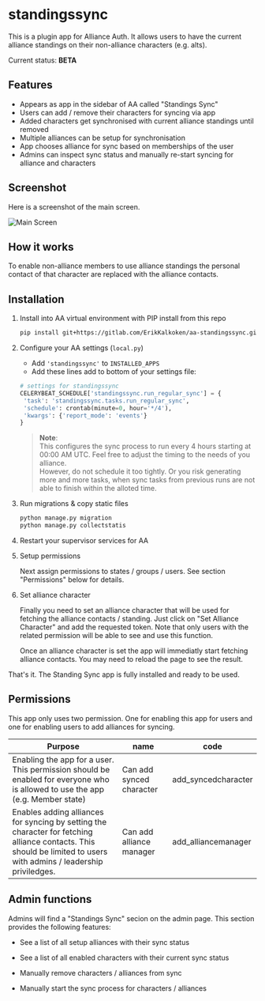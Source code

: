 # standingssync

This is a plugin app for Alliance Auth. It allows users to have the current alliance standings on their non-alliance characters (e.g. alts).

Current status: **BETA**

## Features

- Appears as app in the sidebar of AA called "Standings Sync"
- Users can add / remove their characters for syncing via app
- Added characters get synchronised with current alliance standings until removed
- Multiple alliances can be setup for synchronisation
- App chooses alliance for sync based on memberships of the user
- Admins can inspect sync status and manually re-start syncing for alliance and characters

## Screenshot

Here is a screenshot of the main screen.

![Main Screen](https://i.imgur.com/xGdoqsp.png)

## How it works

To enable non-alliance members to use alliance standings the personal contact of that character are replaced with the alliance contacts.

## Installation

1. Install into AA virtual environment with PIP install from this repo

   ```bash
   pip install git+https://gitlab.com/ErikKalkoken/aa-standingssync.git
   ```

1. Configure your AA settings (`local.py`)
   - Add `'standingssync'` to `INSTALLED_APPS`
   - Add these lines add to bottom of your settings file:

   ```python
   # settings for standingssync
   CELERYBEAT_SCHEDULE['standingssync.run_regular_sync'] = {
    'task': 'standingssync.tasks.run_regular_sync',
    'schedule': crontab(minute=0, hour='*/4'),
    'kwargs': {'report_mode': 'events'}
   }
   ```

   > **Note**:<br>This configures the sync process to run every 4 hours starting at 00:00 AM UTC. Feel free to adjust the timing to the needs of you alliance.<br>However, do not schedule it too tightly. Or you risk generating more and more tasks, when sync tasks from previous runs are not able to finish within the alloted time.

1. Run migrations & copy static files

   ```bash
   python manage.py migration
   python manage.py collectstatis
   ```

1. Restart your supervisor services for AA

1. Setup permissions

   Next assign permissions to states / groups / users. See section "Permissions" below for details.

1. Set alliance character

   Finally you need to set an alliance character that will be used for fetching the alliance contacts / standing. Just click on "Set Alliance Character" and add the requested token. Note that only users with the related permission will be able to see and use this function.

   Once an alliance character is set the app will immediatly start fetching alliance contacts. You may need to reload the page to see the result.

That's it. The Standing Sync app is fully installed and ready to be used.
  
## Permissions

This app only uses two permission. One for enabling this app for users and one for enabling users to add alliances for syncing.

Purpose | name | code
-- | -- | --
Enabling the app for a user. This permission should be enabled for everyone who is allowed to use the app (e.g. Member state) | Can add synced character | add_syncedcharacter
Enables adding alliances for syncing by setting the character for fetching alliance contacts. This should be limited to users with admins / leadership priviledges. | Can add alliance manager | add_alliancemanager

## Admin functions

Admins will find a "Standings Sync" secion on the admin page. This section provides the following features:

- See a list of all setup alliances with their sync status

- See a list of all enabled characters with their current sync status

- Manually remove characters / alliances from sync

- Manually start the sync process for characters / alliances
